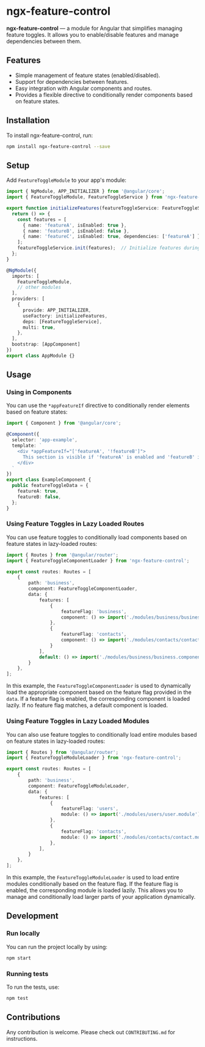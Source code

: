 
# ngx-feature-control

**ngx-feature-control** — a module for Angular that simplifies managing feature toggles. It allows you to enable/disable features and manage dependencies between them.

## Features

- Simple management of feature states (enabled/disabled).
- Support for dependencies between features.
- Easy integration with Angular components and routes.
- Provides a flexible directive to conditionally render components based on feature states.

## Installation

To install ngx-feature-control, run:

```bash
npm install ngx-feature-control --save
```

## Setup

Add `FeatureToggleModule` to your app's module:

```typescript
import { NgModule, APP_INITIALIZER } from '@angular/core';
import { FeatureToggleModule, FeatureToggleService } from 'ngx-feature-control';

export function initializeFeatures(featureToggleService: FeatureToggleService) {
  return () => {
    const features = [
      { name: 'featureA', isEnabled: true },
      { name: 'featureB', isEnabled: false },
      { name: 'featureC', isEnabled: true, dependencies: ['featureA'] }
    ];
    featureToggleService.init(features);  // Initialize features during app startup
  };
}

@NgModule({
  imports: [
    FeatureToggleModule,
    // other modules
  ],
  providers: [
    {
      provide: APP_INITIALIZER,
      useFactory: initializeFeatures,
      deps: [FeatureToggleService],
      multi: true,
    },
  ],
  bootstrap: [AppComponent]
})
export class AppModule {}
```

## Usage

### Using in Components

You can use the `*appFeatureIf` directive to conditionally render elements based on feature states:

```typescript
import { Component } from '@angular/core';

@Component({
  selector: 'app-example',
  template: `
    <div *appFeatureIf="['featureA', '!featureB']">
      This section is visible if 'featureA' is enabled and 'featureB' is disabled.
    </div>
  `
})
export class ExampleComponent {
  public featureToggleData = {
    featureA: true,
    featureB: false,
  };
}
```

### Using Feature Toggles in Lazy Loaded Routes

You can use feature toggles to conditionally load components based on feature states in lazy-loaded routes:

```typescript
import { Routes } from '@angular/router';
import { FeatureToggleComponentLoader } from 'ngx-feature-control';

export const routes: Routes = [
    {
        path: 'business',
        component: FeatureToggleComponentLoader,
        data: {
            features: [
                {
                    featureFlag: 'business',
                    component: () => import('./modules/business/business.component').then(m => m.BusinessComponent),
                },
                {
                    featureFlag: 'contacts',
                    component: () => import('./modules/contacts/contacts.component').then(m => m.ContactsComponent),
                }
            ],
            default: () => import('./modules/business/business.component').then(m => m.BusinessComponent),
        }
    },
];
```

In this example, the `FeatureToggleComponentLoader` is used to dynamically load the appropriate component based on the feature flag provided in the `data`. If a feature flag is enabled, the corresponding component is loaded lazily. If no feature flag matches, a default component is loaded.

### Using Feature Toggles in Lazy Loaded Modules

You can also use feature toggles to conditionally load entire modules based on feature states in lazy-loaded routes:

```typescript
import { Routes } from '@angular/router';
import { FeatureToggleModuleLoader } from 'ngx-feature-control';

export const routes: Routes = [
    {
        path: 'business',
        component: FeatureToggleModuleLoader,
        data: {
            features: [
                {
                    featureFlag: 'users',
                    module: () => import('./modules/users/user.module').then(m => m.UserModule),
                },
                {
                    featureFlag: 'contacts',
                    module: () => import('./modules/contacts/contact.module').then(m => m.ContactsModule),
                },
            ],
        }
    },
];
```

In this example, the `FeatureToggleModuleLoader` is used to load entire modules conditionally based on the feature flag. If the feature flag is enabled, the corresponding module is loaded lazily. This allows you to manage and conditionally load larger parts of your application dynamically.

## Development

### Run locally

You can run the project locally by using:

```bash
npm start
```

### Running tests

To run the tests, use:

```bash
npm test
```

## Contributions

Any contribution is welcome. Please check out `CONTRIBUTING.md` for instructions.  
